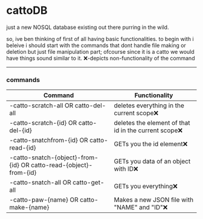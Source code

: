 # cattoDB
just a new NOSQL database existing out there purring in the wild.

so, ive ben thinking of first of all having basic functionalities.
to begin with i beleive i should start with the commands that dont handle file making or deletion but just file manipulation part; ofcourse since it is a catto we would have things sound similar to it.
❌-depicts non-functionality of the command
***
### commands
Command | Functionality
--------|--------------
-catto-scratch-all OR catto-del-all | deletes everything in the current scope❌
-catto-scratch-{id} OR catto-del-{id} | deletes the element of that id in the current scope❌
-catto-snatchfrom-{id} OR catto-read-{id} | GETs you the id element❌
-catto-snatch-{object}-from-{id} OR catto-read-{object}-from-{id} | GETs you data of an object with ID❌
-catto-snatch-all OR catto-get-all | GETs you everything❌
-catto-paw-{name} OR catto-make-{name} | Makes a new JSON file with "NAME" and "ID"❌



